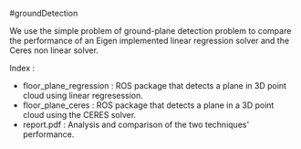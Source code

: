 #groundDetection

We use the simple problem of ground-plane detection problem to compare the performance of an Eigen implemented linear regression solver and the Ceres non linear solver.

Index : 
- floor_plane_regression : ROS package that detects a plane in 3D point cloud using linear regresession.
- floor_plane_ceres : ROS package that detects a plane in a 3D point cloud using the CERES solver.
- report.pdf : Analysis and comparison of the two techniques' performance.
